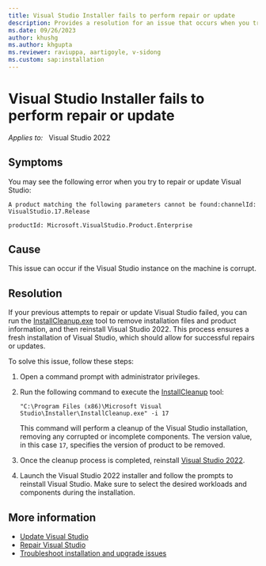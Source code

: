 ```yaml
---
title: Visual Studio Installer fails to perform repair or update
description: Provides a resolution for an issue that occurs when you try to repair or update Visual Studio.
ms.date: 09/26/2023
author: khushg
ms.author: khgupta
ms.reviewer: raviuppa, aartigoyle, v-sidong
ms.custom: sap:installation
---
```

# Visual Studio Installer fails to perform repair or update

_Applies to:_ &nbsp; Visual Studio 2022

## Symptoms

You may see the following error when you try to repair or update Visual Studio:

```output
A product matching the following parameters cannot be found:channelId: VisualStudio.17.Release

productId: Microsoft.VisualStudio.Product.Enterprise
```

## Cause

This issue can occur if the Visual Studio instance on the machine is corrupt.

## Resolution

If your previous attempts to repair or update Visual Studio failed, you can run the [InstallCleanup.exe](/visualstudio/install/uninstall-visual-studio#remove-all-with-installcleanupexe) tool to remove installation files and product information, and then reinstall Visual Studio 2022. This process ensures a fresh installation of Visual Studio, which should allow for successful repairs or updates.

To solve this issue, follow these steps:

1. Open a command prompt with administrator privileges.
1. Run the following command to execute the [InstallCleanup](/visualstudio/install/uninstall-visual-studio#remove-all-with-installcleanupexe) tool:

   `"C:\Program Files (x86)\Microsoft Visual Studio\Installer\InstallCleanup.exe" -i 17`

   This command will perform a cleanup of the Visual Studio installation, removing any corrupted or incomplete components. The version value, in this case `17`, specifies the version of product to be removed. 

1. Once the cleanup process is completed, reinstall [Visual Studio 2022](https://visualstudio.microsoft.com/downloads/).
1. Launch the Visual Studio 2022 installer and follow the prompts to reinstall Visual Studio. Make sure to select the desired workloads and components during the installation.

## More information

- [Update Visual Studio](/visualstudio/install/update-visual-studio)
- [Repair Visual Studio](/visualstudio/install/repair-visual-studio)
- [Troubleshoot installation and upgrade issues](/troubleshoot/developer/visualstudio/installation/troubleshoot-installation-issues)
